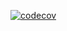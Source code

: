 [![codecov](https://codecov.io/gh/kepich/TV/branch/master/graph/badge.svg?token=215C8MD8X2)](https://codecov.io/gh/kepich/TV)
